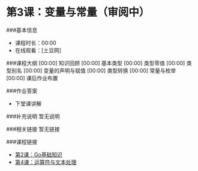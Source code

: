 第3课：变量与常量（审阅中）
==========================

###基本信息
- 课程时长：00:00
- 在线观看：[土豆网]

###课程大纲
	[00:00] 知识回顾
	[00:00] 基本类型
	[00:00] 类型零值
	[00:00] 类型别名
	[00:00] 变量的声明与赋值
	[00:00] 类型转换
	[00:00] 常量与枚举
	[00:00] 课后作业布置
	
###作业答案
- 下堂课讲解

###补充说明
暂无说明

###相关链接
暂无链接

###课程链接
- [第2课：Go基础知识](../lecture2/lecture2.md)
- [第4课：运算符与文本处理](../lecture4/lecture4.md)
